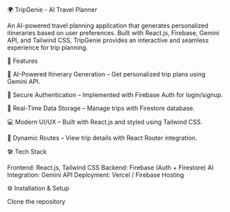 🌍 TripGenie - AI Travel Planner

An AI-powered travel planning application that generates personalized itineraries based on user preferences. Built with React.js, Firebase, Gemini API, and Tailwind CSS, TripGenie provides an interactive and seamless experience for trip planning.

🚀 Features

🧳 AI-Powered Itinerary Generation – Get personalized trip plans using Gemini API.

🔐 Secure Authentication – Implemented with Firebase Auth for login/signup.

📂 Real-Time Data Storage – Manage trips with Firestore database.

💻 Modern UI/UX – Built with React.js and styled using Tailwind CSS.

📍 Dynamic Routes – View trip details with React Router integration.

🛠️ Tech Stack

Frontend: React.js, Tailwind CSS
Backend: Firebase (Auth + Firestore)
AI Integration: Gemini API
Deployment: Vercel / Firebase Hosting

⚙️ Installation & Setup

Clone the repository
